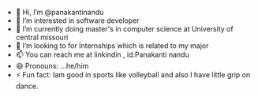 - 👋 Hi, I’m @panakantinandu
- 👀 I’m interested in software developer
- 🌱 I’m currently doing master's in computer science at University of central missouri
- 💞️ I’m looking to for Internships which is related to my major
- 📫 You can reach me at linkindin , id:Panakanti nandu
- 😄 Pronouns: ...he/him
- ⚡ Fun fact: Iam good in sports like volleyball and also I have little grip on dance.

<!---
panakantinandu/panakantinandu is a ✨ special ✨ repository because its `README.md` (this file) appears on your GitHub profile.
You can click the Preview link to take a look at your changes.
--->
